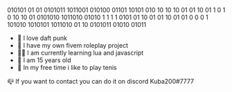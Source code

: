 010101 01   01  0101011  1011001  010100   01101    10101
010    10   10  10   01  01   10      01  1     0  1     0
10     10   01  0101010  1011010   01010  1     1  1     1
0101   01   10  01   01  10   01  01      0     0  0     1
101010 1010101  1011010  01   10  0101011  01010    01011


- 🤖 I love daft punk
- 🌱 I have my own fivem roleplay project 
- 👨‍💻 I am currently learning lua and javascript
- 🎯 I am 15 years old
- 🎾 In my free time i like to play tenis

📪 If you want to contact you can do it on discord 
Kuba200#7777
